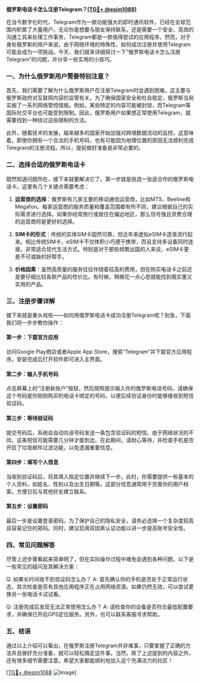 **俄罗斯电话卡怎么注册Telegram？[[TG💪+ @esim1088](https://t.me/s/esim1088)]**

在当今数字化时代，Telegram作为一款功能强大的即时通讯软件，已经在全球范围内积累了大量用户。无论你是想要与朋友保持联系，还是需要一个安全、高效的沟通工具来处理工作事务，Telegram都是一款值得尝试的应用程序。然而，对于身处俄罗斯的用户来说，由于网络环境的特殊性，如何成功注册并使用Telegram可能会成为一项挑战。今天，我们就来详细探讨一下“俄罗斯电话卡怎么注册Telegram”的问题，并分享一些实用的小技巧。

### 一、为什么俄罗斯用户需要特别注意？

首先，我们需要了解为什么俄罗斯用户在注册Telegram时会遇到困难。这主要与俄罗斯政府对互联网内容的监管有关。为了确保国家安全和社会稳定，俄罗斯当局实施了一系列网络管控措施。例如，某些特定的内容可能被封锁，而Telegram等国际社交平台也可能受到限制。因此，俄罗斯用户如果想正常使用Telegram，就需要找到一种绕过这些限制的方法。

此外，随着技术的发展，越来越多的国家开始加强对跨境数据流动的监控。这意味着，即使你拥有一个合法的手机号码，也有可能因为地理位置的原因无法顺利完成Telegram的注册流程。所以，提前做好准备是非常必要的。

### 二、选择合适的俄罗斯电话卡

既然知道问题所在，接下来就要解决它了。第一步就是挑选一张适合你的俄罗斯电话卡。这里有几个关键点需要考虑：

1. **运营商的选择**：俄罗斯有几家主要的移动通信运营商，比如MTS、Beeline和Megafon。每家运营商的服务质量和覆盖范围都有所不同，建议根据自己的实际需求进行选择。如果你经常旅行或居住在偏远地区，那么信号强且资费合理的运营商将是更好的选择。

2. **SIM卡的形式**：传统的实体SIM卡固然可靠，但近年来虚拟eSIM卡逐渐流行起来。相比传统SIM卡，eSIM卡不仅体积小巧便于携带，而且支持多设备同时连接，非常适合现代生活方式。特别是对于那些频繁出国的人来说，eSIM卡更是不可或缺的好帮手。

3. **价格因素**：虽然高质量的服务往往伴随着较高的费用，但在购买电话卡之前还是要仔细比较各款产品的性价比。有时候，稍微花一点心思就能找到既实惠又实用的产品。

### 三、注册步骤详解

接下来就是重头戏啦——如何用俄罗斯电话卡成功注册Telegram呢？别急，下面我们将一步步教你操作：

#### 第一步：下载官方应用
访问Google Play商店或者Apple App Store，搜索“Telegram”并下载官方应用程序。安装完成后打开软件即可进入主界面。

#### 第二步：输入手机号码
点击屏幕上的“注册新账户”按钮，然后按照提示输入你的俄罗斯电话号码。请确保这个号码是你刚刚购买的电话卡绑定的号码，以便后续验证身份时能够接收到短信验证码。

#### 第三步：等待验证码
提交号码后，系统会自动向该号码发送一条包含验证码的短信。由于网络状况的不同，这条短信可能需要几分钟才能到达。在此期间，请耐心等待，并检查手机是否开启了垃圾邮件过滤功能，以免遗漏重要信息。

#### 第四步：填写个人信息
当收到验证码后，将其填入指定位置并继续下一步。此时，你需要提供一些基本的个人资料，如姓名、性别以及出生日期等。这部分信息通常用于完善你的用户档案，方便日后与其他好友建立联系。

#### 第五步：设置密码
最后一步是设置登录密码。为了保护自己的隐私安全，请务必选择一个复杂度较高且容易记住的密码。同时，建议启用双因素认证功能以进一步提高账号安全性。

### 四、常见问题解答

尽管上述步骤看起来简单明了，但在实际操作过程中难免会遇到各种问题。以下是一些常见的疑问及其解决方案：

Q: 如果长时间收不到验证码怎么办？
A: 首先确认你的手机是否处于正常运行状态，其次检查是否有其他应用程序正在占用网络资源。如果仍然无效，可以尝试更换另一张电话卡试试看。

Q: 注册完成后发现无法正常使用怎么办？
A: 请检查你的设备是否符合最低配置要求，并确保已开启GPS定位服务。另外，也可以联系客服寻求帮助。

### 五、结语

通过以上介绍可以看出，在俄罗斯注册Telegram并非难事，只要掌握了正确的方法并且做好充分准备，就可以轻松搞定这件事。当然，除了上述提到的内容之外，还有很多细节需要注意。希望大家都能顺利地加入这个充满活力的社区！

[[TG💪+ @esim1088](https://t.me/s/esim1088) ![Image](https://i.postimg.cc/4NQfJmqS/Snipaste-2025-05-13-00-14-12.png)]